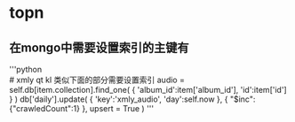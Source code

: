 # topn

## 在mongo中需要设置索引的主键有

'''python  
        # xmly qt kl 类似下面的部分需要设置索引
        audio = self.db[item.collection].find_one(
            {
                'album_id':item['album_id'],
                'id':item['id']
            }
        )
        db['daily'].update(
            {
                'key':'xmly_audio',
                'day':self.now
            },
            {
                "$inc":{"crawledCount":1}
            },
            upsert = True
        )
'''
